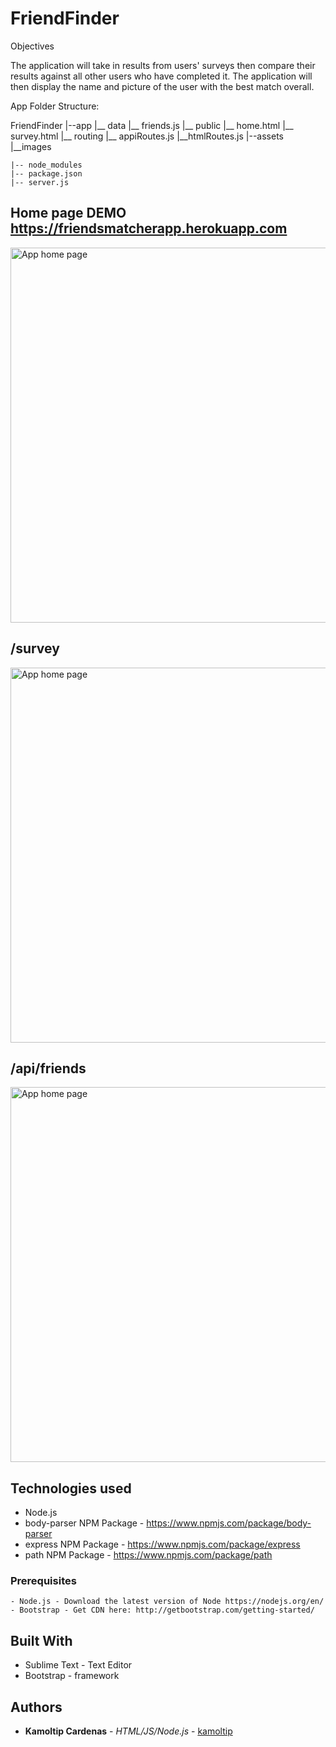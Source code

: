 # FriendFinder

Objectives


The application will take in results from users' surveys then compare their results against all other users who have completed it. The application will then display the name and picture of the user with the best match overall.

App Folder Structure:

 FriendFinder
 	|--app
 		|__ data
 			|__ friends.js
 		|__ public
 			|__ home.html
 			|__ survey.html
 		|__ routing
 			|__ appiRoutes.js
 			|__htmlRoutes.js
 	|--assets
 		|__images

 	|-- node_modules
 	|-- package.json
 	|-- server.js

## Home page DEMO https://friendsmatcherapp.herokuapp.com
 <img 
    src='../assets/images/f-homepage.png' width='600' alt='App home page'>

## /survey
 <img 
    src='../assets/images/f-survey.png' width='600' alt='App home page'>

## /api/friends
  <img 
    src='../assets/images/f-api.png' width='600' alt='App home page'>


## Technologies used
- Node.js
- body-parser NPM Package - https://www.npmjs.com/package/body-parser
- express NPM Package - https://www.npmjs.com/package/express
- path NPM Package - https://www.npmjs.com/package/path

### Prerequisites

```
- Node.js - Download the latest version of Node https://nodejs.org/en/
- Bootstrap - Get CDN here: http://getbootstrap.com/getting-started/
```

## Built With

* Sublime Text - Text Editor
* Bootstrap - framework

## Authors

* **Kamoltip Cardenas** - *HTML/JS/Node.js* - [kamoltip](https://github.com/kamoltip)


